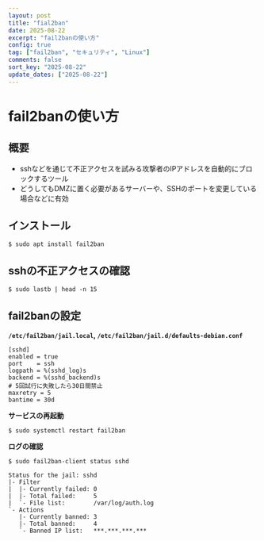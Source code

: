 ```yaml
---
layout: post
title: "fial2ban"
date: 2025-08-22
excerpt: "fail2banの使い方"
config: true
tag: ["fail2ban", "セキュリティ", "Linux"]
comments: false
sort_key: "2025-08-22"
update_dates: ["2025-08-22"]
---
```


# fail2banの使い方

## 概要
 - sshなどを通じて不正アクセスを試みる攻撃者のIPアドレスを自動的にブロックするツール
 - どうしてもDMZに置く必要があるサーバーや、SSHのポートを変更している場合などに有効

## インストール

```console
$ sudo apt install fail2ban
```

## sshの不正アクセスの確認

```console
$ sudo lastb | head -n 15
```

## fail2banの設定

**`/etc/fail2ban/jail.local`, `/etc/fail2ban/jail.d/defaults-debian.conf`** 

```config
[sshd]
enabled = true
port    = ssh
logpath = %(sshd_log)s
backend = %(sshd_backend)s
# 5回試行に失敗したら30日間禁止
maxretry = 5
bantime = 30d
```

**サービスの再起動**

```console
$ sudo systemctl restart fail2ban
```

**ログの確認**

```console
$ sudo fail2ban-client status sshd

Status for the jail: sshd
|- Filter
|  |- Currently failed: 0
|  |- Total failed:     5
|  `- File list:        /var/log/auth.log
`- Actions
   |- Currently banned: 3
   |- Total banned:     4
   `- Banned IP list:   ***.***.***.***
```

